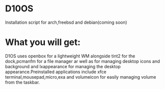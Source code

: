 #               D10OS
Installation script for arch,freebsd and debian(coming soon)
# What you will get:
D1OS uses openbox for a lightweight WM alongside tint2 for the dock,pcmanfm for a file manager ar well as for managing desktop icons and background and lxappearance for managing the desktop appearance.Preinstalled applications include xfce terminal,mousepad,micro,exa and volumeicon for easily managing volume from the taskbar.
